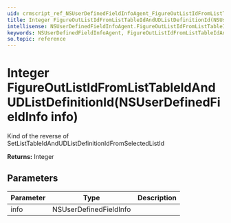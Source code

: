 ```yaml
---
uid: crmscript_ref_NSUserDefinedFieldInfoAgent_FigureOutListIdFromListTableIdAndUDListDefinitionId
title: Integer FigureOutListIdFromListTableIdAndUDListDefinitionId(NSUserDefinedFieldInfo info)
intellisense: NSUserDefinedFieldInfoAgent.FigureOutListIdFromListTableIdAndUDListDefinitionId
keywords: NSUserDefinedFieldInfoAgent, FigureOutListIdFromListTableIdAndUDListDefinitionId
so.topic: reference
---
```


# Integer FigureOutListIdFromListTableIdAndUDListDefinitionId(NSUserDefinedFieldInfo info)

Kind of the reverse of SetListTableIdAndUDListDefinitionIdFromSelectedListId

**Returns:** Integer

## Parameters

| Parameter | Type | Description |
|---|---|---|
| info | NSUserDefinedFieldInfo | |
